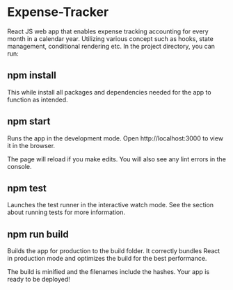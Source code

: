 # Expense-Tracker
React JS web app that enables expense tracking accounting for every month in a calendar year.
Utilizing various concept such as hooks, state management, conditional rendering etc. 
In the project directory, you can run:

## npm install
This while install all packages and dependencies needed for the app to function as intended.

## npm start
Runs the app in the development mode.
Open http://localhost:3000 to view it in the browser.

The page will reload if you make edits.
You will also see any lint errors in the console.

## npm test
Launches the test runner in the interactive watch mode.
See the section about running tests for more information.

## npm run build
Builds the app for production to the build folder.
It correctly bundles React in production mode and optimizes the build for the best performance.

The build is minified and the filenames include the hashes.
Your app is ready to be deployed!


